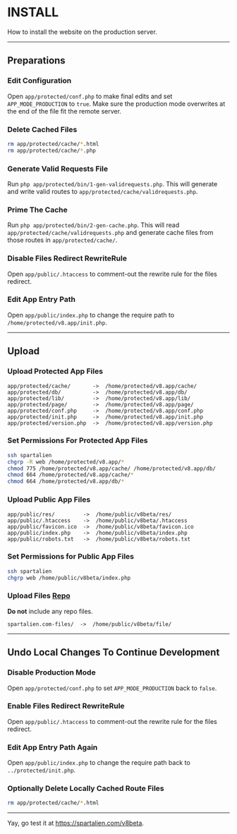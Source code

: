 # INSTALL

How to install the website on the production server.

---

## Preparations

### Edit Configuration

Open `app/protected/conf.php` to make final edits and set `APP_MODE_PRODUCTION` to `true`. Make sure the production mode overwrites at the end of the file fit the remote server.

### Delete Cached Files

```sh
rm app/protected/cache/*.html
rm app/protected/cache/*.php
```

### Generate Valid Requests File

Run `php app/protected/bin/1-gen-validrequests.php`. This will generate and write valid routes to `app/protected/cache/validrequests.php`.

### Prime The Cache

Run `php app/protected/bin/2-gen-cache.php`. This will read `app/protected/cache/validrequests.php` and generate cache files from those routes in `app/protected/cache/`.

### Disable Files Redirect RewriteRule

Open `app/public/.htaccess` to comment-out the rewrite rule for the files redirect.

### Edit App Entry Path

Open `app/public/index.php` to change the require path to `/home/protected/v8.app/init.php`.

---

## Upload

### Upload Protected App Files

```text
app/protected/cache/       ->  /home/protected/v8.app/cache/
app/protected/db/          ->  /home/protected/v8.app/db/
app/protected/lib/         ->  /home/protected/v8.app/lib/
app/protected/page/        ->  /home/protected/v8.app/page/
app/protected/conf.php     ->  /home/protected/v8.app/conf.php
app/protected/init.php     ->  /home/protected/v8.app/init.php
app/protected/version.php  ->  /home/protected/v8.app/version.php
```

### Set Permissions For Protected App Files

```sh
ssh spartalien
chgrp -R web /home/protected/v8.app/*
chmod 775 /home/protected/v8.app/cache/ /home/protected/v8.app/db/
chmod 664 /home/protected/v8.app/cache/*
chmod 664 /home/protected/v8.app/db/*
```

### Upload Public App Files

```text
app/public/res/         ->  /home/public/v8beta/res/
app/public/.htaccess    ->  /home/public/v8beta/.htaccess
app/public/favicon.ico  ->  /home/public/v8beta/favicon.ico
app/public/index.php    ->  /home/public/v8beta/index.php
app/public/robots.txt   ->  /home/public/v8beta/robots.txt
```

### Set Permissions for Public App Files

```sh
ssh spartalien
chgrp web /home/public/v8beta/index.php
```

### Upload Files [Repo](https://github.com/etrusci-org/spartalien.com-files)

**Do not** include any repo files.

```text
spartalien.com-files/  ->  /home/public/v8beta/file/
```

---

## Undo Local Changes To Continue Development

### Disable Production Mode

Open `app/protected/conf.php` to set `APP_MODE_PRODUCTION` back to `false`.

### Enable Files Redirect RewriteRule

Open `app/public/.htaccess` to comment-out the rewrite rule for the files redirect.

### Edit App Entry Path Again

Open `app/public/index.php` to change the require path back to `../protected/init.php`.

### Optionally Delete Locally Cached Route Files

```sh
rm app/protected/cache/*.html
```

---

Yay, go test it at <https://spartalien.com/v8beta>.
